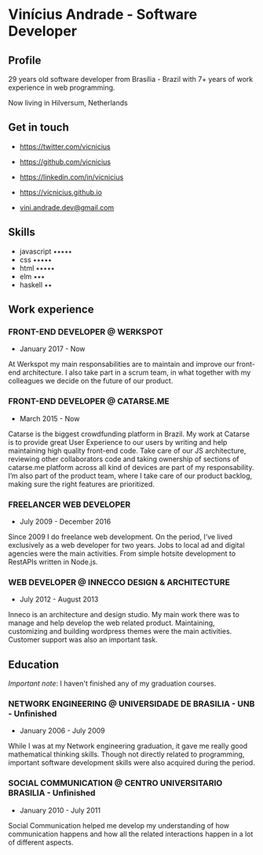 # Vinícius Andrade - Software Developer

## Profile

29 years old software developer from Brasília - Brazil with 7+ years of work experience in web programming.

Now living in Hilversum, Netherlands

## Get in touch

- https://twitter.com/vicnicius
- https://github.com/vicnicius
- https://linkedin.com/in/vicnicius
- https://vicnicius.github.io

- vini.andrade.dev@gmail.com

## Skills

- javascript ٭٭٭٭٭
- css        ٭٭٭٭٭
- html       ٭٭٭٭٭
- elm        ٭٭٭
- haskell    ٭٭

## Work experience

### FRONT-END DEVELOPER @ WERKSPOT

- January 2017 - Now

At Werkspot my main responsabilities are to maintain and improve our front-end architecture. I also take part in a scrum team, in what together with my colleagues we decide on the future of our product.

### FRONT-END DEVELOPER @ CATARSE.ME

- March 2015 - Now

Catarse is the biggest crowdfunding platform in Brazil. My work at Catarse is to provide great User Experience to our users by writing and help maintaining high quality front-end code. Take care of our JS architecture, reviewing other collaborators code and taking ownership of sections of catarse.me platform across all kind of devices are part of my responsability. I’m also part of the product team, where I take care of our product backlog, making sure the right features are prioritized.

### FREELANCER WEB DEVELOPER

- July 2009 - December 2016

Since 2009 I do freelance web development. On the period, I’ve lived exclusively as a web developer for two years. Jobs to local ad and digital agencies were the main activities. From simple hotsite development to RestAPIs written in Node.js.

### WEB DEVELOPER @ INNECCO DESIGN & ARCHITECTURE

- July 2012 - August 2013

Inneco is an architecture and design studio. My main work there was to manage and help develop the web related product. Maintaining, customizing and building wordpress themes were the main activities. Customer support was also an important task.

## Education

*Important note*: I haven't finished any of my graduation courses.

### NETWORK ENGINEERING @ UNIVERSIDADE DE BRASILIA - UNB - Unfinished

- January 2006 - July 2009

While I was at my Network engineering graduation, it gave me really good mathematical thinking skills. Though not directly related to programming, important software development skills were also acquired during the period.

### SOCIAL COMMUNICATION @ CENTRO UNIVERSITARIO BRASILIA - Unfinished

- January 2010 - July 2011

Social Communication helped me develop my understanding of how communication happens and how all the related interactions happen in a lot of different aspects.
